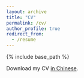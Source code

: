 ```yaml
---
layout: archive
title: "CV"
permalink: /cv/
author_profile: true
redirect_from:
  - /resume
---
```


{% include base_path %}

 Download my CV <a href = "/files/resume.pdf">in Chinese</a>.
  

